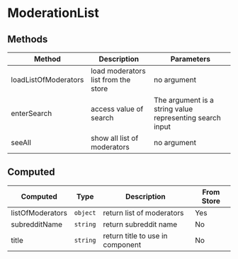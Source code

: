 # ModerationList

## Methods

<!-- @vuese:ModerationList:methods:start -->
|Method|Description|Parameters|
|---|---|---|
|loadListOfModerators|load moderators list from the store|no argument|
|enterSearch|access value of search|The argument is a string value representing search input|
|seeAll|show all list of moderators|no argument|

<!-- @vuese:ModerationList:methods:end -->


## Computed

<!-- @vuese:ModerationList:computed:start -->
|Computed|Type|Description|From Store|
|---|---|---|---|
|listOfModerators|`object`|return list of moderators|Yes|
|subredditName|`string`|return subreddit name|No|
|title|`string`|return title to use in component|No|

<!-- @vuese:ModerationList:computed:end -->


